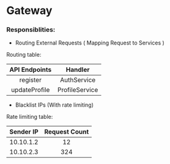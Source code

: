 # Gateway
### Responsiblities:
- Routing External Requests ( Mapping Request to Services )
  
Routing table:

| API Endpoints | Handler        |
| :---:         | :---:          |
| register      | AuthService    |
| updateProfile | ProfileService |

- Blacklist IPs (With rate limiting)

Rate limiting table:

| Sender IP | Request Count |
| :---:     | :---:         |
| 10.10.1.2 | 12            |
| 10.10.2.3 | 324           |
